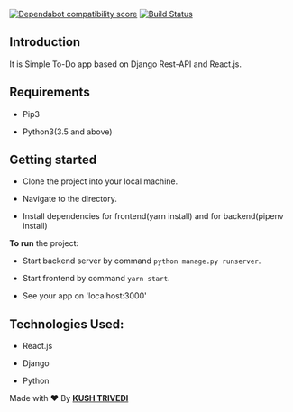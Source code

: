 [![Dependabot compatibility score](https://api.dependabot.com/badges/compatibility_score?dependency-name=react-dom&package-manager=npm_and_yarn&previous-version=16.6.3&new-version=16.8.6)](https://dependabot.com/compatibility-score.html?dependency-name=react-dom&package-manager=npm_and_yarn&previous-version=16.6.3&new-version=16.8.6)
[![Build Status](https://travis-ci.com/kushthedude/To-Do-App.svg?branch=master)](https://travis-ci.com/kushthedude/To-Do-App)

## Introduction

It is Simple To-Do app based on Django Rest-API and React.js.

## Requirements

- Pip3

- Python3(3.5 and above)

## Getting started

- Clone the project into your local machine.

- Navigate to the directory.

- Install dependencies for frontend(yarn install) and for backend(pipenv install)

**To run** the project:

- Start backend server by command `python manage.py runserver`.

- Start frontend by command `yarn start`.

- See your app on 'localhost:3000'

## Technologies Used:

- React.js

- Django

- Python

Made with :heart: By [**KUSH TRIVEDI**](github.com/kushthedude)

